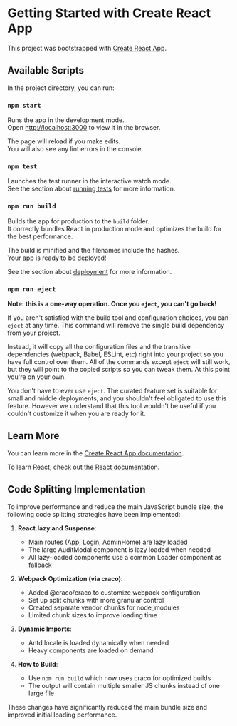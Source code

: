 # Getting Started with Create React App

This project was bootstrapped with [Create React App](https://github.com/facebook/create-react-app).

## Available Scripts

In the project directory, you can run:

### `npm start`

Runs the app in the development mode.\
Open [http://localhost:3000](http://localhost:3000) to view it in the browser.

The page will reload if you make edits.\
You will also see any lint errors in the console.

### `npm test`

Launches the test runner in the interactive watch mode.\
See the section about [running tests](https://facebook.github.io/create-react-app/docs/running-tests) for more information.

### `npm run build`

Builds the app for production to the `build` folder.\
It correctly bundles React in production mode and optimizes the build for the best performance.

The build is minified and the filenames include the hashes.\
Your app is ready to be deployed!

See the section about [deployment](https://facebook.github.io/create-react-app/docs/deployment) for more information.

### `npm run eject`

**Note: this is a one-way operation. Once you `eject`, you can't go back!**

If you aren't satisfied with the build tool and configuration choices, you can `eject` at any time. This command will remove the single build dependency from your project.

Instead, it will copy all the configuration files and the transitive dependencies (webpack, Babel, ESLint, etc) right into your project so you have full control over them. All of the commands except `eject` will still work, but they will point to the copied scripts so you can tweak them. At this point you're on your own.

You don't have to ever use `eject`. The curated feature set is suitable for small and middle deployments, and you shouldn't feel obligated to use this feature. However we understand that this tool wouldn't be useful if you couldn't customize it when you are ready for it.

## Learn More

You can learn more in the [Create React App documentation](https://facebook.github.io/create-react-app/docs/getting-started).

To learn React, check out the [React documentation](https://reactjs.org/).

## Code Splitting Implementation

To improve performance and reduce the main JavaScript bundle size, the following code splitting strategies have been implemented:

1. **React.lazy and Suspense**:
   - Main routes (App, Login, AdminHome) are lazy loaded
   - The large AuditModal component is lazy loaded when needed
   - All lazy-loaded components use a common Loader component as fallback

2. **Webpack Optimization (via craco)**:
   - Added @craco/craco to customize webpack configuration
   - Set up split chunks with more granular control
   - Created separate vendor chunks for node_modules
   - Limited chunk sizes to improve loading time

3. **Dynamic Imports**:
   - Antd locale is loaded dynamically when needed
   - Heavy components are loaded on demand

4. **How to Build**:
   - Use `npm run build` which now uses craco for optimized builds
   - The output will contain multiple smaller JS chunks instead of one large file

These changes have significantly reduced the main bundle size and improved initial loading performance.
